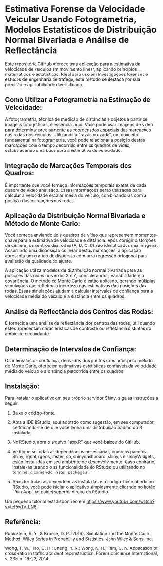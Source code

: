 # Estimativa Forense da Velocidade Veicular Usando Fotogrametria, Modelos Estatísticos de Distribuição Normal Bivariada e Análise de Reflectância

Este repositório GitHub oferece uma aplicação para a estimativa da velocidade de veículos em movimento linear, aplicando princípios matemáticos e estatísticos. Ideal para uso em investigações forenses e estudos de engenharia de tráfego, este método se destaca por sua precisão e aplicabilidade diversificada.

## Como Utilizar a Fotogrametria na Estimação de Velocidade:
A fotogrametria, técnica de medição de distâncias e objetos a partir de imagens fotográficas, é essencial aqui. Você pode usar imagens de vídeo para determinar precisamente as coordenadas espaciais das marcações nas rodas dos veículos. Utilizando a "razão cruzada", um conceito fundamental na fotogrametria, você pode relacionar a posição destas marcações com o tempo decorrido entre os quadros de vídeo, estabelecendo uma base para a estimativa de velocidade.

## Integração de Marcações Temporais dos Quadros:
É importante que você forneça informações temporais exatas de cada quadro de vídeo analisado. Essas informações serão utilizadas para calcular a velocidade escalar média do veículo, combinando-as com a posição das marcações nas rodas.

## Aplicação da Distribuição Normal Bivariada e Método de Monte Carlo:
Você começa enviando dois quadros de vídeo que representem momentos-chave para a estimativa de velocidade e distância. Após corrigir distorções da câmera, os centros das rodas (A, B, C, D) são identificados nas imagens. Assumindo uma disposição colinear destas marcações, a aplicação apresenta um gráfico de dispersão com uma regressão ortogonal para avaliação da qualidade do ajuste.

A aplicação utiliza modelos de distribuição normal bivariada para as posições das rodas nos eixos X e Y, considerando a variabilidade e a covariância. O método de Monte Carlo é então aplicado, gerando múltiplas simulações que refletem a incerteza nas estimativas das posições das rodas. Essas simulações ajudam a calcular intervalos de confiança para a velocidade média do veículo e a distância entre os quadros.

## Análise da Reflectância dos Centros das Rodas:
É fornecida uma análise da reflectância dos centros das rodas, útil quando estes apresentam características de contraste ou refletância distintas do ambiente circundante.

## Determinação de Intervalos de Confiança:
Os intervalos de confiança, derivados dos pontos simulados pelo método de Monte Carlo, oferecem estimativas estatísticas confiáveis da velocidade média do veículo e a distância percorrida entre os quadros.

## Instalação:
Para instalar o aplicativo em seu próprio servidor Shiny, siga as instruções a seguir:

1. Baixe o código-fonte.

2. Abra a IDE RStudio, aqui adotado como sugestão, em seu computador, certificando-se de que você tenha uma distribuição padrão do R instalada.

3. No RStudio, abra o arquivo "app.R" que você baixou do GitHub.

4. Verifique se todas as dependências necessárias, como os pacotes Shiny, rgdal, rgeos, raster, sp, shinydashboard, shinyjs e shinyWidgets, estão instaladas em seu ambiente de desenvolvimento. Caso contrário, instale-as usando o as funcionalidade do RStudio ou utilizando no terminal o comando 'install.packages'.

5. Após ter todas as dependências instaladas e o código-fonte aberto no RStudio, você pode iniciar o aplicativo simplesmente clicando no botão "Run App" no painel superior direito do RStudio. 

Um pequeno tutorial estádisponíveo em https://www.youtube.com/watch?v=tePeyTv-LN8

## Referência:
Rubinstein, R. Y., & Kroese, D. P. (2016). Simulation and the Monte Carlo Method. Wiley Series in Probability and Statistics. John Wiley & Sons, Inc.

Wong, T. W.; Tao, C. H.; Cheng, Y. K.; Wong, K. H.; Tam, C. N. Application of cross-ratio in traffic accident reconstruction. Forensic Science International, v. 235, p. 19-23, 2014.
